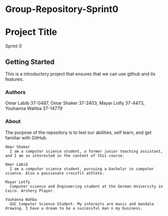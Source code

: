 # Group-Repository-Sprint0




# Project Title

Sprint 0

## Getting Started

This is a introductory project that ensures that we can use github and its features.

### Authors

Omar Labib 37-0487, Omar Shaker 37-2403, Mayar Lotfy 37-4473, Youhanna Wahba 37-14779

### About

The purpose of the repository is to test our abilities, self learn, and get familiar with GitHub.

```
Omar Shaker
  I am a computer science student, a former junior teaching assistant, and I am so interested in the content of this course.
```

```
Omar Labib
  I am a computer science student, pursuing a bachelor in computer science. Also a passionate crossfit athlete. 
```

```
Mayar Lotfy
  Computer science and Engineering student at the German University in Cairo. Archery Player.
```

```
Youhanna Wahba
  GUC Computer Science Student. My interests are music and mandala drawing. I have a dream to be a successful man n my business.
```



